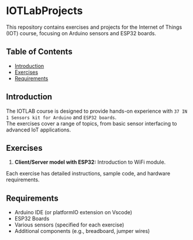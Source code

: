 # IOTLabProjects
This repository contains exercises and projects for the Internet of Things (IOT) course, focusing on Arduino sensors and ESP32 boards.

## Table of Contents
- [Introduction](#introduction)
- [Exercises](#exercises)
- [Requirements](#requirements)

## Introduction
The IOTLAB course is designed to provide hands-on experience with `37 IN 1 Sensors kit for Arduino` and `ESP32 boards`. 
<br>
 The exercises cover a range of topics, from basic sensor interfacing to advanced IoT applications.
 <br>


## Exercises
1. **Client/Server model with ESP32:** Introduction to WiFi module.


Each exercise has detailed instructions, sample code, and hardware requirements.

## Requirements
- Arduino IDE (or platformIO extension on Vscode)
- ESP32 Boards
- Various sensors (specified for each exercise)
- Additional components (e.g., breadboard, jumper wires)

